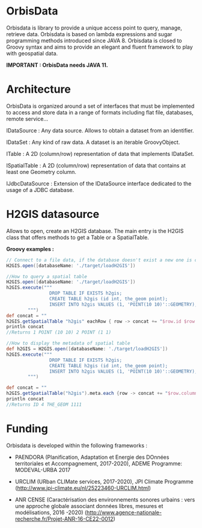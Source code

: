 # OrbisData
Orbisdata is library to provide a unique access point to query, manage, retrieve data.
Orbisdata is based on lambda expressions and sugar programming methods introduced since JAVA 8.
Orbisdata is closed to Groovy syntax and aims to provide an elegant and fluent framework to play with geospatial data.

**IMPORTANT :  OrbisData needs JAVA 11.**

# Architecture

OrbisData is organized around a set of interfaces that must be implemented to access and store data in a range of formats including flat file, databases, remote service...

IDataSource : Any data source. Allows to obtain a dataset from an identifier.

IDataSet : Any kind of raw data. A dataset is an iterable GroovyObject.

ITable : A 2D (column/row) representation of data that implements IDataSet. 

ISpatialTable : A 2D (column/row) representation of data that contains at least one Geometry column. 

IJdbcDataSource : Extension of the IDataSource interface dedicated to the usage of a JDBC database.


# H2GIS datasource

Allows to open, create an H2GIS database. The main entry is the H2GIS class that offers methods to get a Table or a SpatialTable.

**Groovy examples :** 


```groovy
// Connect to a file data, if the database doesn't exist a new one is created
H2GIS.open([databaseName: './target/loadH2GIS'])
```

```groovy
//How to query a spatial table
H2GIS.open([databaseName: './target/loadH2GIS'])
h2GIS.execute("""
                DROP TABLE IF EXISTS h2gis;
                CREATE TABLE h2gis (id int, the_geom point);
                INSERT INTO h2gis VALUES (1, 'POINT(10 10)'::GEOMETRY), (2, 'POINT(1 1)'::GEOMETRY);
        """)
def concat = ""
h2GIS.getSpatialTable "h2gis" eachRow { row -> concat += "$row.id $row.the_geom\n" }
println concat
//Returns 1 POINT (10 10) 2 POINT (1 1)
```
```groovy
//How to display the metadata of spatial table
def h2GIS = H2GIS.open([databaseName: './target/loadH2GIS'])
h2GIS.execute("""
                DROP TABLE IF EXISTS h2gis;
                CREATE TABLE h2gis (id int, the_geom point);
                INSERT INTO h2gis VALUES (1, 'POINT(10 10)'::GEOMETRY), (2, 'POINT(1 1)'::GEOMETRY);
        """)

def concat = ""
h2GIS.getSpatialTable("h2gis").meta.each {row -> concat += "$row.columnLabel $row.columnType\n"}
println concat
//Returns ID 4 THE_GEOM 1111

```

# Funding

Orbisdata is developed within the following frameworks :


* PAENDORA (Planification, Adaptation et Energie des DOnnées territoriales et Accompagnement, 2017-2020), ADEME Programme: MODEVAL-URBA 2017

* URCLIM  (URban CLIMate services, 2017-2020), JPI Climate Programme (http://www.jpi-climate.eu/nl/25223460-URCLIM.html)

* ANR CENSE (Caractérisation des environnements sonores urbains : vers une approche globale associant données libres, mesures et modélisations, 2016 -2020) (http://www.agence-nationale-recherche.fr/Projet-ANR-16-CE22-0012)

